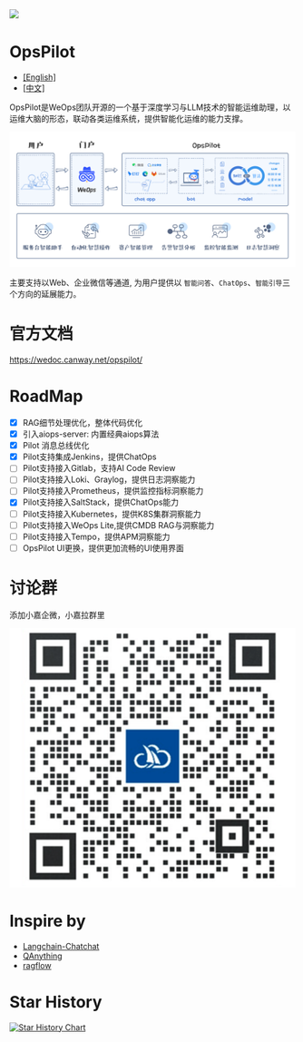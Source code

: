 <img src="https://wedoc.canway.net/imgs/img/嘉为蓝鲸.jpg" >

# OpsPilot

* [[English]](./Readme-en.md)
* [[中文]](./Readme.md)

OpsPilot是WeOps团队开源的一个基于深度学习与LLM技术的智能运维助理，以运维大脑的形态，联动各类运维系统，提供智能化运维的能力支撑。

<img src="./support-files/images/main.jpg" >

主要支持以Web、企业微信等通道, 为用户提供以 `智能问答`、`ChatOps`、`智能引导`三个方向的延展能力。

# 官方文档

https://wedoc.canway.net/opspilot/

# RoadMap

* [X] RAG细节处理优化，整体代码优化
* [X] 引入aiops-server: 内置经典aiops算法
* [X] Pilot 消息总线优化
* [X] Pilot支持集成Jenkins，提供ChatOps
* [ ] Pilot支持接入Gitlab，支持AI Code Review
* [ ] Pilot支持接入Loki、Graylog，提供日志洞察能力
* [ ] Pilot支持接入Prometheus，提供监控指标洞察能力
* [X] Pilot支持接入SaltStack，提供ChatOps能力
* [ ] Pilot支持接入Kubernetes，提供K8S集群洞察能力
* [ ] Pilot支持接入WeOps Lite,提供CMDB RAG与洞察能力
* [ ] Pilot支持接入Tempo，提供APM洞察能力
* [ ] OpsPilot UI更换，提供更加流畅的UI使用界面

# 讨论群

添加小嘉企微，小嘉拉群里

<img src="./support-files/images/wx.jpg" >

# Inspire by

* [Langchain-Chatchat](https://github.com/chatchat-space/Langchain-Chatchat)
* [QAnything](https://github.com/netease-youdao/QAnything)
* [ragflow](https://github.com/infiniflow/ragflow)

# Star History

[![Star History Chart](https://api.star-history.com/svg?repos=WeOps-Lab/OpsPilot&type=Date)](https://star-history.com/#WeOps-Lab/OpsPilot&Date)
